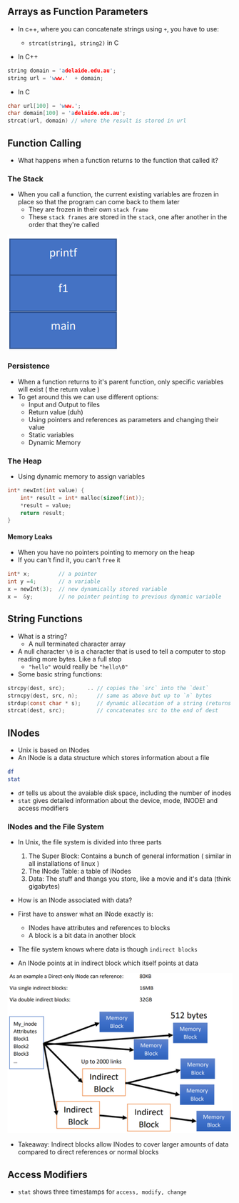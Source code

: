 ## Arrays as Function Parameters
- In c++, where you can concatenate strings using `+`, you have to use:
	- `strcat(string1, string2)` in C

- In C++

```cpp
string domain = 'adelaide.edu.au';
string url = 'www.'  + domain;
```

- In C

```C
char url[100] = 'www.';
char domain[100] = 'adelaide.edu.au';
strcat(url, domain) // where the result is stored in url
```

## Function Calling

- What happens when a function returns to the function that called it?

### The Stack
- When you call a function, the current existing variables are frozen in place so that the program can come back to them later
	- They are frozen in their own `stack frame`
	- These `stack frames` are stored in the `stack`, one after another in the order that they're called

![Pasted%20image%2020230319221425.png](/Images/Pasted%20image%2020230319221425.png)

### Persistence
- When a function returns to it's parent function, only specific variables will exist ( the return value )
- To get around this we can use different options:
	- Input and Output to files
	- Return value (duh)
	- Using pointers and references as parameters and changing their value
	- Static variables
	- Dynamic Memory

### The Heap
- Using dynamic memory to assign variables

```c
int* newInt(int value) {
	int* result = int* malloc(sizeof(int));
	*result = value;
	return result;
}
```

#### Memory Leaks
- When you have no pointers pointing to memory on the heap
- If you can't find it, you can't `free` it

```c
int* x;         // a pointer
int y =4;       // a variable
x = newInt(3);  // new dynamically stored variable
x =  &y;        // no pointer pointing to previous dynamic variable
```

## String Functions

- What is a string?
	- A null terminated character array
- A null character `\0` is a character that is used to tell a computer to stop reading more bytes. Like a full stop
	- `"hello"` would really be `"hello\0"`
- Some basic string functions:

```c
strcpy(dest, src);       .. // copies the `src` into the `dest`
strncpy(dest, src, n);      // same as above but up to `n` bytes
strdup(const char * s);     // dynamic allocation of a string (returns add)
strcat(dest, src);          // concatenates src to the end of dest
```


## INodes
- Unix is based on INodes
- An INode is a data structure which stores information about a file

```bash
df
stat
```

- `df` tells us about the avaiable disk space, including the number of inodes
- `stat` gives detailed information about the device, mode, INODE! and access modifiers

### INodes and the File System
- In Unix, the file system is divided into three parts
	1. The Super Block: Contains a bunch of general information ( similar in all installations of linux )
	2. The INode Table: a table of INodes
	3. Data: The stuff and thangs you store, like a movie and it's data (think gigabytes)

- How is an INode associated with data?
- First have to answer what an INode exactly is:
	- INodes have attributes and references to blocks
	- A block is a bit data in another block
- The file system knows where data is though `indirect blocks`
- An INode points at in indirect block which itself points at data

![Pasted%20image%2020230319231435.png](/Images/Pasted%20image%2020230319231435.png)

- Takeaway: Indirect blocks allow INodes to cover larger amounts of data compared to direct references or normal blocks

## Access Modifiers
- `stat` shows three timestamps for `access, modify, change`